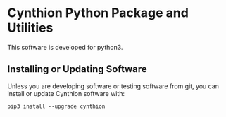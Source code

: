 # Cynthion Python Package and Utilities

This software is developed for python3.

## Installing or Updating Software

Unless you are developing software or testing software from git, you can
install or update Cynthion software with:
```
pip3 install --upgrade cynthion
```
